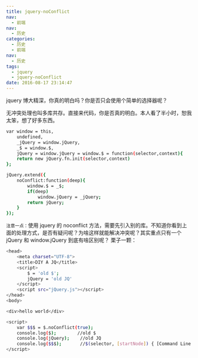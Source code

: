 ```yaml
---
title: jquery-noConflict
nav:
  - 前端
nav:
  - 历史
categories:
  - 历史
  - 前端
nav:
  - 历史
tags:
  - jquery
  - jquery-noConflict
date: 2016-08-17 23:14:47
---
```


jquery 博大精深，你真的明白吗？你是否只会使用个简单的选择器呢？

<!-- more -->

无冲突处理也叫多库共存。直接来代码，你是否真的明白。本人看了半小时，恕我太笨，想了好多东西。

```bash
var window = this,
	undefined,
	_jQuery = window.jQuery,
	_$ = window.$,
	jQuery = window.jQuery = window.$ = function(selector,context){
	return new jQuery.fn.init(selector,context)
};

jQuery.extend({
	noConflict:function(deep){
		window.$ = _$;
		if(deep)
			window.jQuery = _jQuery;
		return jQuery;
	}
});
```

`注意一点：`使用 jquery 的 noconflict 方法，需要先引入别的库。不知道你看到上面的处理方式，是否有疑问呢？为啥这样就能解决冲突呢？其实重点只有一个 jQuery 和 window.jQuery 到底有啥区别呢？
栗子一颗：

```bash
<head>
    <meta charset="UTF-8">
    <title>DIY A JQ</title>
    <script>
        $ = 'old $';
        jQuery = 'old JQ'
    </script>
    <script src="jQuery.js"></script>
</head>
<body>

<div>hello world</div>

<script>
    var $$$ = $.noConflict(true);
    console.log($);        //old $
    console.log(jQuery); 	//old JQ
    console.log($$$); 		//$(selector, [startNode]) { [Command Line API] }
</script>
```
